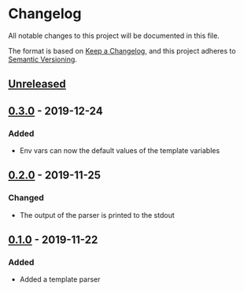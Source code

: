 # Changelog
All notable changes to this project will be documented in this file.

The format is based on [Keep a Changelog][clog], and this project adheres to [Semantic Versioning][semver].

## [Unreleased]

## [0.3.0] - 2019-12-24
### Added
- Env vars can now the default values of the template variables

## [0.2.0] - 2019-11-25
### Changed
- The output of the parser is printed to the stdout

## [0.1.0] - 2019-11-22
### Added
- Added a template parser


[unreleased]: https://github.com/spapanik/yashiro/compare/v0.3.0...main
[0.3.0]: https://github.com/spapanik/yashiro/compare/v0.2.0...v0.3.0
[0.2.0]: https://github.com/spapanik/yashiro/compare/v0.1.0...v0.2.0
[0.1.0]: https://github.com/spapanik/yashiro/releases/tag/v0.1.0

[clog]: https://keepachangelog.com/en/1.0.0/
[semver]: https://semver.org/spec/v2.0.0.html
